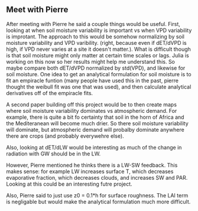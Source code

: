 ## Meet with Pierre ##

After meeting with Pierre he said a couple things would be useful. First, looking at when soil moisture variability is important vs when VPD variability is improtant. The approach to this would be somehow normalizing by soil moisture variability and VPD varibility. (right, because even if dET/dVPD is high, if VPD never varies at a site it doesn't matter.). What is difficult though is that soil moisture might only matter at certain time scales or lags. Julia is working on this now so her results might help me understand this. So maybe compare both dET/dVPD normalized by std(VPD), and likewise for soil moisture. One idea to get an analytical formulation for soil moisture is to fit an empiracle funtion (many people have used this in the past, pierre thought the weibull fit was one that was used), and then calculate analytical derivatives off of the empiracle fits.

A second paper building off this project would be to then create maps where soil moisture variability dominates vs atmospheric demand. For example, there is quite a bit fo certainty that soil in the horn of Africa and the Mediteranean will become much drier.  So there soil moisture variability will dominate, but atmospheric demand will probalby dominate anywhere there are crops (and probably everywehre else).

Also, looking at dET/dLW would be interesting as much of the change in radiation with GW should be in the LW.

However, Pierre mentioned he thinks there is a LW-SW feedback. This makes sense: for example LW increases surface T, which decreases evaporative fraction, which decreases clouds, and increases SW and PAR. Looking at this could be an interesting futre project.

Also, Pierre said to just use z0 = 0.1*h for surface roughness. The LAI term is negligable but would make the analytical formulation much more difficult.